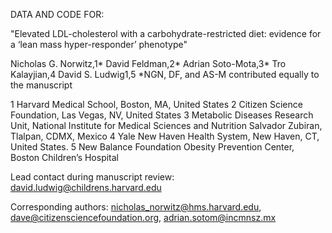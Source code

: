DATA AND CODE FOR:

"Elevated LDL-cholesterol with a carbohydrate-restricted diet: 
evidence for a ‘lean mass hyper-responder’ phenotype"

Nicholas G. Norwitz,1* David Feldman,2* Adrian Soto-Mota,3* Tro Kalayjian,4 David S. Ludwig1,5
*NGN, DF, and AS-M contributed equally to the manuscript 

1	Harvard Medical School, Boston, MA, United States 
2	Citizen Science Foundation, Las Vegas, NV, United States
3	Metabolic Diseases Research Unit, National Institute for Medical Sciences and Nutrition Salvador Zubiran, Tlalpan, CDMX, Mexico
4	Yale New Haven Health System, New Haven, CT, United States.
5	New Balance Foundation Obesity Prevention Center, Boston Children’s Hospital

Lead contact during manuscript review:
david.ludwig@childrens.harvard.edu  

Corresponding authors: 
nicholas_norwitz@hms.harvard.edu, dave@citizensciencefoundation.org, adrian.sotom@incmnsz.mx 

